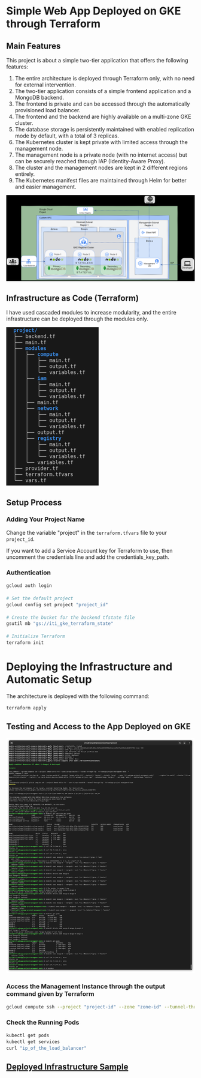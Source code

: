 # Simple Web App Deployed on GKE through Terraform

## Main Features

This project is about a simple two-tier application that offers the following features:

1. The entire architecture is deployed through Terraform only, with no need for external intervention.
2. The two-tier application consists of a simple frontend application and a MongoDB backend.
3. The frontend is private and can be accessed through the automatically provisioned load balancer.
4. The frontend and the backend are highly available on a multi-zone GKE cluster.
5. The database storage is persistently maintained with enabled replication mode by default, with a total of 3 replicas.
6. The Kubernetes cluster is kept private with limited access through the management node.
7. The management node is a private node (with no internet access) but can be securely reached through IAP (Identity-Aware Proxy).
8. The cluster and the management nodes are kept in 2 different regions entirely.
9. The Kubernetes manifest files are maintained through Helm for better and easier management.

![](./screenshots/infra_schema.png)

## Infrastructure as Code (Terraform)

I have used cascaded modules to increase modularity, and the entire infrastructure can be deployed through the modules only.

![tree](screenshots/tree.png)

## Setup Process

### Adding Your Project Name

Change the variable "project" in the `terraform.tfvars` file to your `project_id`.

If you want to add a Service Account key for Terraform to use, then uncomment the credentials line and add the credentials_key_path.

### Authentication

```bash
gcloud auth login

# Set the default project
gcloud config set project "project_id"

# Create the bucket for the backend tfstate file
gsutil mb "gs://iti_gke_terraform_state"

# Initialize Terraform
terraform init
```
# Deploying the Infrastructure and Automatic Setup

The architecture is deployed with the following command:

```bash
terraform apply
```

## Testing and Access to the App Deployed on GKE
 
![](./screenshots/test.png)

### Access the Management Instance through the output command given by Terraform

```bash
gcloud compute ssh --project "project-id" --zone "zone-id" --tunnel-through-iap  iti-webapp-project-managment-node
```

### Check the Running Pods

```bash
kubectl get pods
kubectl get services
curl "ip_of_the_load_balancer"
```

## [Deployed Infrastructure Sample](/architecture_info/)